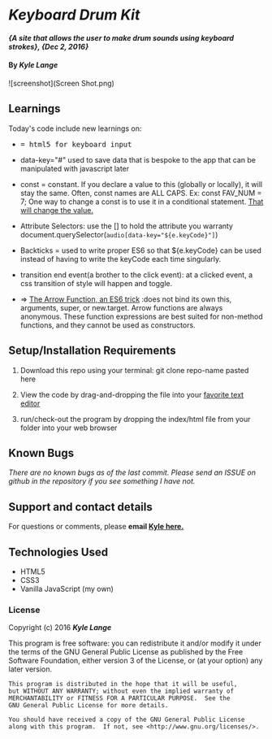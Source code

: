 # _Keyboard Drum Kit_

#### _{A site that allows the user to make drum sounds using keyboard strokes}, {Dec 2, 2016}_

#### By _**Kyle Lange**_

![screenshot](Screen Shot.png)


## Learnings
 Today's code include new learnings on:

* <kbd> = html5 for keyboard input

* data-key="#" used to save data that is bespoke to the app that can be manipulated with javascript later

* const = constant. If you declare a value to this (globally or locally), it will stay the same.  Often, const names are ALL CAPS. Ex: const FAV_NUM = 7;  One way to change a const is to use it in a conditional statement.  [That will change the value.](https://developer.mozilla.org/en-US/docs/Web/JavaScript/Reference/Statements/const)

* Attribute Selectors: use the [] to hold the attribute you warranty document.querySelector(`audio[data-key="${e.keyCode}"]`)

* Backticks = used to write proper ES6 so that ${e.keyCode} can be used instead of having to write the keyCode each time singularly.

* transition end event(a brother to the click event):  at a clicked event, a css transition of style will happen and toggle.

* => [The Arrow Function, an ES6 trick](https://developer.mozilla.org/en-US/docs/Web/JavaScript/Reference/Functions/Arrow_functions) :does not bind its own this, arguments, super, or new.target. Arrow functions are always anonymous. These function expressions are best suited for non-method functions, and they cannot be used as constructors.

## Setup/Installation Requirements

1. Download this repo using your terminal: git clone repo-name pasted here

2. View the code by drag-and-dropping the file into your [favorite text editor](https://atom.io)

3. run/check-out the program by dropping the index/html file from your folder into your web browser

## Known Bugs

_There are no known bugs as of the last commit. Please send an ISSUE on github in the repository if you see something I have not._

## Support and contact details

For questions or comments, please __email  [Kyle here.](baronsintrees@gmail.com)__

## Technologies Used

* HTML5
* CSS3
* Vanilla JavaScript (my own)

### License

Copyright (c) 2016 **_Kyle Lange_**

This program is free software: you can redistribute it and/or modify
    it under the terms of the GNU General Public License as published by
    the Free Software Foundation, either version 3 of the License, or
    (at your option) any later version.

    This program is distributed in the hope that it will be useful,
    but WITHOUT ANY WARRANTY; without even the implied warranty of
    MERCHANTABILITY or FITNESS FOR A PARTICULAR PURPOSE.  See the
    GNU General Public License for more details.

    You should have received a copy of the GNU General Public License
    along with this program.  If not, see <http://www.gnu.org/licenses/>.
